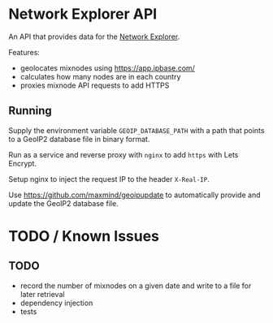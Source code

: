 Network Explorer API
====================

An API that provides data for the [Network Explorer](../explorer).

Features:

  - geolocates mixnodes using https://app.ipbase.com/
  - calculates how many nodes are in each country
  - proxies mixnode API requests to add HTTPS
  
## Running

Supply the environment variable `GEOIP_DATABASE_PATH` with a path
that points to a GeoIP2 database file in binary format.

Run as a service and reverse proxy with `nginx` to add `https` with Lets Encrypt.

Setup nginx to inject the request IP to the header `X-Real-IP`.

Use https://github.com/maxmind/geoipupdate to automatically
provide and update the GeoIP2 database file.

# TODO / Known Issues

## TODO

* record the number of mixnodes on a given date and write to a file for later retrieval
* dependency injection
* tests
